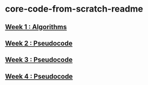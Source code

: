 # core-code-from-scratch-readme

## [Week 1 : Algorithms](./challenges/week01/)
## [Week 2 : Pseudocode](./challenges/week02/)
## [Week 3 : Pseudocode](./challenges/week03/)
## [Week 4 : Pseudocode](./challenges/week04/)